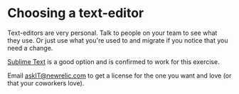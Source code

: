 # Choosing a text-editor

Text-editors are very personal. Talk to people on your team to see what they use. Or just use what you're used to and migrate if you notice that you need a change.

[Sublime Text](http://www.sublimetext.com/) is a good option and is confirmed to work for this exercise.

Email askIT@newrelic.com to get a license for the one you want and love (or that your coworkers love).
